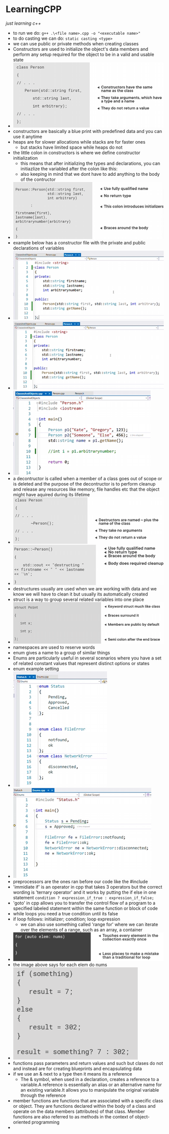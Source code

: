 # LearningCPP
_just learning c++_

- to run we do: `g++ .\<file name>.cpp -o "<executable name>"`
- to do casting we can do: `static casting <type>`
- we can use public or private methods when creating classes
- Constructors are used to initialize the object's data members and perform any setup required for the object to be in a valid and usable state
- ![](./images/constructor.png)
- constructors are basically a blue print with predefined data and you can use it anytime
- heaps are for slower allocations while stacks are for faster ones
    - but stacks have limited space while heaps do not
- the little colon in constructors is where we define constructor initialization
    - this means that after initializing the types and declarations, you can initiazlize the variabled after the colon like this:
    - also keeping in mind that we dont have to add anything to the body of the contructor
- ![](./images/constructor2.png)
- example below has a constructor file with the private and public declarations of variables
- ![](./images/constructorEx.png)
- ![](./images/constructorEx2.png)
- ![](./images/constructorEx3.png)
- a decontructor is called when a member of a class goes out of scope or is deleted and the purpose of the decontructor is to perform cleanup and release any resources like memory, file handles etc that the object might have aquired during its lifetime
- ![](./images/deconstructor.png)
- ![](./images/deconstructor2.png)
- destructures usually are used when we are working with data and we know we will have to clean it but usually its automatically created
- struct is a way to group several related variables into one place
- ![](./images/struct.png)
- namespaces are used to reserve words 
- enum gives a name to a group of similar things 
- Enums are particularly useful in several scenarios where you have a set of related constant values that represent distinct options or states
- enum example setting
- ![](./images/enum.png)
- ![](./images/enum2.png)
- preprocessors are the ones ran before our code like the #include
- 'immidiate if' is an operator in cpp that takes 3 operators but the correct wording is 'ternary operator' and it works by putting the if else in one statement `condition ? expression_if_true : expression_if_false;` 
- 'goto' in cpp allows you to transfer the control flow of a program to a specified labeled statement within the same function or block of code
- while loops you need a true condition until its false
- if loop follows: initializer; condition; loop expression
    - we can also use something called 'range for' where we can iterate over the elements of a range, such as an array, a container
- ![](./images/for.png)
- the image above says for each elem do nums
- ![](./images/immidiate.png)
- functions pass parameters and return values and such but clases do not and instead are for creating blueprints and encapsulating data 
- if we use an & next to a type then it means its a reference
    - The & symbol, when used in a declaration, creates a reference to a variable.A reference is essentially an alias or an alternative name for an existing variable.It allows you to manipulate the original variable through the reference
- member functions are functions that are associated with a specific class or object. They are functions declared within the body of a class and operate on the data members (attributes) of that class. Member functions are also referred to as methods in the context of object-oriented programming
- 